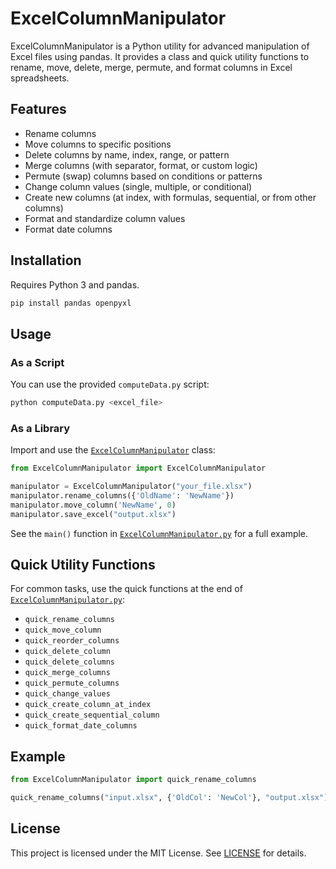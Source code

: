# ExcelColumnManipulator

ExcelColumnManipulator is a Python utility for advanced manipulation of Excel files using pandas. It provides a class and quick utility functions to rename, move, delete, merge, permute, and format columns in Excel spreadsheets.

## Features

- Rename columns
- Move columns to specific positions
- Delete columns by name, index, range, or pattern
- Merge columns (with separator, format, or custom logic)
- Permute (swap) columns based on conditions or patterns
- Change column values (single, multiple, or conditional)
- Create new columns (at index, with formulas, sequential, or from other columns)
- Format and standardize column values
- Format date columns

## Installation

Requires Python 3 and pandas.

```sh
pip install pandas openpyxl
```

## Usage

### As a Script

You can use the provided `computeData.py` script:

```sh
python computeData.py <excel_file>
```

### As a Library

Import and use the [`ExcelColumnManipulator`](ExcelColumnManipulator.py) class:

```python
from ExcelColumnManipulator import ExcelColumnManipulator

manipulator = ExcelColumnManipulator("your_file.xlsx")
manipulator.rename_columns({'OldName': 'NewName'})
manipulator.move_column('NewName', 0)
manipulator.save_excel("output.xlsx")
```

See the `main()` function in [`ExcelColumnManipulator.py`](ExcelColumnManipulator.py) for a full example.

## Quick Utility Functions

For common tasks, use the quick functions at the end of [`ExcelColumnManipulator.py`](ExcelColumnManipulator.py):

- `quick_rename_columns`
- `quick_move_column`
- `quick_reorder_columns`
- `quick_delete_column`
- `quick_delete_columns`
- `quick_merge_columns`
- `quick_permute_columns`
- `quick_change_values`
- `quick_create_column_at_index`
- `quick_create_sequential_column`
- `quick_format_date_columns`

## Example

```python
from ExcelColumnManipulator import quick_rename_columns

quick_rename_columns("input.xlsx", {'OldCol': 'NewCol'}, "output.xlsx")
```

## License

This project is licensed under the MIT License. See [LICENSE](LICENSE) for details.

